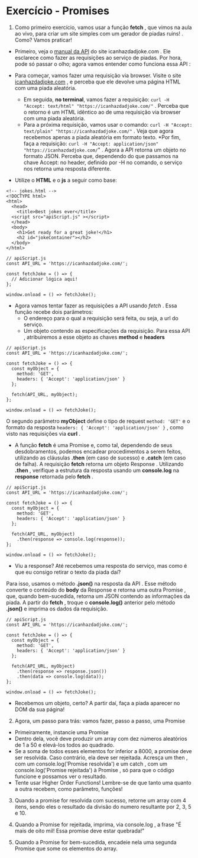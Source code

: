 # Exercício - Promises

1. Como primeiro exercício, vamos usar a função **fetch** , que vimos na aula ao vivo, para criar um site simples com um gerador de piadas ruins! . Como? Vamos praticar!
* Primeiro, veja o [manual da API](https://icanhazdadjoke.com/api) do site icanhazdadjoke.com . Ele esclarece como fazer as requisições ao serviço de piadas. Por hora, pode só passar o olho; agora vamos entender como funciona essa API :
* Para começar, vamos fazer uma requisição via browser. Visite o site [icanhazdadjoke.com](https://icanhazdadjoke.com/api) , e perceba que ele devolve uma página HTML com uma piada aleatória.
  * Em seguida, **no terminal**, vamos fazer a requisição: `curl -H "Accept: text/html" "https://icanhazdadjoke.com/"` . Perceba que o retorno é um HTML idêntico ao de uma requisição via browser com uma piada aleatória.
  * Para a próxima requisição, vamos usar o comando: `curl -H "Accept: text/plain" "https://icanhazdadjoke.com/"` . Veja que agora recebemos apenas a piada aleatória em formato texto.
  *Por fim, faça a requisição: `curl -H "Accept: application/json" "https://icanhazdadjoke.com/`" . Agora a API retorna um objeto no formato JSON. Perceba que, dependendo do que passamos na chave Accept: no header, definido por -H no comando, o serviço nos retorna uma resposta diferente.

* Utilize o **HTML** e o **js** a seguir como base:
```
<!-- jokes.html -->
<!DOCTYPE html>
<html>
  <head>
    <title>Best jokes ever</title>
  <script src="apiScript.js" ></script>
  </head>
  <body>
    <h1>Get ready for a great joke!</h1>
    <h2 id="jokeContainer"></h2>
  </body>
</html>
```

```
// apiScript.js
const API_URL = 'https://icanhazdadjoke.com/';

const fetchJoke = () => {
  // Adicionar lógica aqui!
};

window.onload = () => fetchJoke();
```

* Agora vamos tentar fazer as requisições a API usando *fetch* . Essa função recebe dois parâmetros:
  * O endereço para o qual a requisição será feita, ou seja, a url do serviço.
  * Um objeto contendo as especificações da requisição. Para essa API , atribuiremos a esse objeto as chaves **method** e **headers**

```
// apiScript.js     
const API_URL = 'https://icanhazdadjoke.com/';

const fetchJoke = () => {
  const myObject = {
    method: 'GET',
    headers: { 'Accept': 'application/json' }
  };

  fetch(API_URL, myObject);
};

window.onload = () => fetchJoke();
```

O segundo parâmetro **myObject** define o tipo de request `method: 'GET'` e o formato da resposta `headers: { 'Accept': 'application/json' }` , como visto nas requisições via **curl** .
* A função **fetch** é uma Promise e, como tal, dependendo de seus desdobramentos, podemos encadear procedimentos a serem feitos, utilizando as cláusulas **.then** (em caso de sucesso) e **.catch** (em caso de falha). A requisição **fetch** retorna um objeto Response . Utilizando **.then** , verifique a estrutura da resposta usando um **console.log** na **response** retornada pelo **fetch** .

```
// apiScript.js     
const API_URL = 'https://icanhazdadjoke.com/';

const fetchJoke = () => {
  const myObject = {
    method: 'GET',
    headers: { 'Accept': 'application/json' }
  };

  fetch(API_URL, myObject)
    .then(response => console.log(response));
};

window.onload = () => fetchJoke();
```

* Viu a response? Até recebemos uma resposta do serviço, mas como é que eu consigo retirar o texto da piada daí?

Para isso, usamos o método **.json()** na resposta da API . Esse método converte o conteúdo do **body** da Response e retorna uma outra Promise , que, quando bem-sucedida, retorna um JSON contendo as informações da piada.
A partir do **fetch** , troque o **console.log()** anterior pelo método **.json()** e imprima os dados da requisição.

```
// apiScript.js     
const API_URL = 'https://icanhazdadjoke.com/';

const fetchJoke = () => {
  const myObject = {
    method: 'GET',
    headers: { 'Accept': 'application/json' }
  };

  fetch(API_URL, myObject)
    .then(response => response.json())
    .then(data => console.log(data));
};

window.onload = () => fetchJoke();
```

* Recebemos um objeto, certo? A partir daí, faça a piada aparecer no DOM da sua página!

2. Agora, um passo para trás: vamos fazer, passo a passo, uma Promise
* Primeiramente, instancie uma Promise
* Dentro dela, você deve produzir um array com dez números aleatórios de 1 a 50 e elevá-los todos ao quadrado.
* Se a soma de todos esses elementos for inferior a 8000, a promise deve ser resolvida. Caso contrário, ela deve ser rejeitada. Acresça um then , com um console.log('Promise resolvida') e um catch , com um console.log('Promise rejeitada') à Promise , só para que o código funcione e possamos ver o resultado.
* Tente usar Higher Order Functions! Lembre-se de que tanto uma quanto a outra recebem, como parâmetro, funções!

3. Quando a promise for resolvida com sucesso, retorne um array com 4 itens, sendo eles o resultado da divisão do numero resultante por 2, 3, 5 e 10.

4. Quando a Promise for rejeitada, imprima, via console.log , a frase "É mais de oito mil! Essa promise deve estar quebrada!"

5. Quando a Promise for bem-sucedida, encadeie nela uma segunda Promise que some os elementos do array.